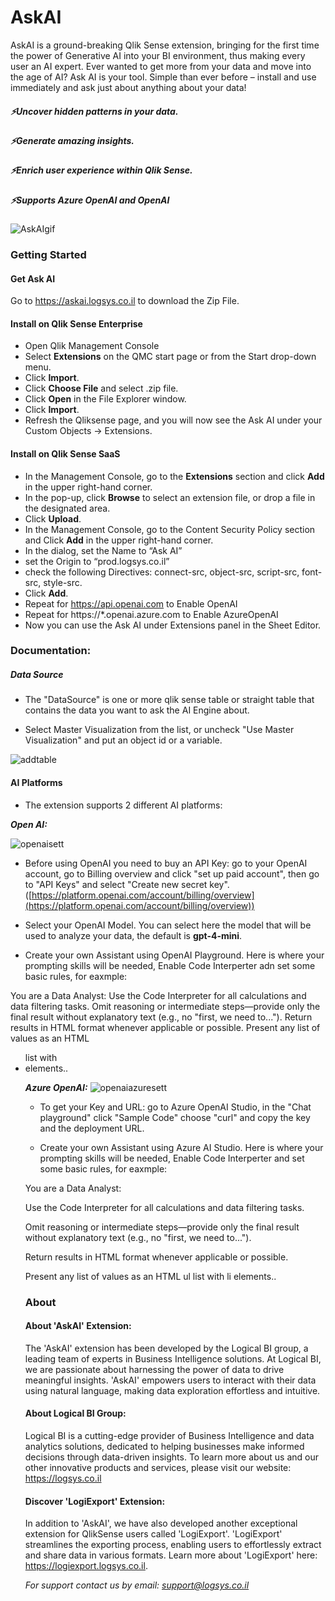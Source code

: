 # AskAI
AskAI is a ground-breaking Qlik Sense extension, bringing for the first time the power of Generative AI into your BI environment, thus making every user an AI expert. Ever wanted to get more from your data and move into the age of AI? Ask AI is your tool. Simple than ever before – install and use immediately and ask just about anything about your data! 
##### ⚡Uncover hidden patterns in your data.
##### ⚡Generate amazing insights. 
##### ⚡Enrich user experience within Qlik Sense.
##### ⚡Supports Azure OpenAI and OpenAI

![AskAIgif](https://github.com/user-attachments/assets/6219d825-ed53-4b83-8c5a-8f5f929d1872)

### Getting Started
#### Get Ask AI
Go to https://askai.logsys.co.il to download the Zip File.

#### Install on Qlik Sense Enterprise
- Open Qlik Management Console
- Select **Extensions** on the QMC start page or from the Start drop-down menu.
- Click **Import**.
- Click **Choose File** and select .zip file.
- Click **Open** in the File Explorer window.
- Click **Import**.
- Refresh the Qliksense page, and you will now see the Ask AI under your Custom Objects -> Extensions.

#### Install on Qlik Sense SaaS
- In the Management Console, go to the **Extensions** section and click **Add** in the upper right-hand corner.
- In the pop-up, click **Browse** to select an extension file, or drop a file in the designated area.
- Click **Upload**.
- In the Management Console, go to the Content Security Policy section and Click **Add** in the upper right-hand corner.
- In the dialog, set the Name to “Ask AI”
- set the Origin to “prod.logsys.co.il”
- check the following Directives: connect-src, object-src, script-src, font-src, style-src.
- Click **Add**.
- Repeat for https://api.openai.com to Enable OpenAI
- Repeat for https://*.openai.azure.com to Enable AzureOpenAI
- Now you can use the Ask AI under Extensions panel in the Sheet Editor.



### Documentation:
##### Data Source
- The "DataSource" is one or more qlik sense table or straight table that contains the data you want to ask the AI Engine about.

- Select Master Visualization from the list, or uncheck "Use Master Visualization" and put an object id or a variable.

![addtable](https://github.com/user-attachments/assets/a9555e56-6fd6-4ab8-b5c4-4e16fd433ea2)

#### AI Platforms
- The extension supports 2 different AI platforms:

***Open AI:***

![openaisett](https://github.com/user-attachments/assets/85c3b92a-de9e-4eac-9bbe-00155baedcd0)
  
- Before using OpenAI you need to buy an API Key: go to your OpenAI account, go to Billing overview and click "set up paid account", then go to "API Keys" and select "Create new secret key".
([https://platform.openai.com/account/billing/overview](https://platform.openai.com/account/billing/overview))

- Select your OpenAI Model.
You can select here the model that will be used to analyze your data, the default is **gpt-4-mini**.

- Create your own Assistant using OpenAI Playground.
Here is where your prompting skills will be needed, Enable Code Interperter adn set some basic rules, for eaxmple:

You are a Data Analyst:
Use the Code Interpreter for all calculations and data filtering tasks.
Omit reasoning or intermediate steps—provide only the final result without explanatory text (e.g., no "first, we need to...").
Return results in HTML format whenever applicable or possible.
Present any list of values as an HTML <ul> list with <li> elements..

***Azure OpenAI:***
![openaiazuresett](https://github.com/user-attachments/assets/2d4df305-341d-4769-8c32-cae1847b8941)

- To get your Key and URL: go to Azure OpenAI Studio, in the "Chat playground" click "Sample Code" choose "curl" and copy the key and the deployment URL.

- Create your own Assistant using Azure AI Studio.
Here is where your prompting skills will be needed, Enable Code Interperter and set some basic rules, for eaxmple:

You are a Data Analyst:

Use the Code Interpreter for all calculations and data filtering tasks.

Omit reasoning or intermediate steps—provide only the final result without explanatory text (e.g., no "first, we need to...").

Return results in HTML format whenever applicable or possible.

Present any list of values as an HTML ul list with li elements..


### About

#### About 'AskAI' Extension:

The 'AskAI' extension has been developed by the Logical BI group, a leading team of experts in Business Intelligence solutions. At Logical BI, we are passionate about harnessing the power of data to drive meaningful insights. 'AskAI' empowers users to interact with their data using natural language, making data exploration effortless and intuitive.

#### **About Logical BI Group:**

Logical BI is a cutting-edge provider of Business Intelligence and data analytics solutions, dedicated to helping businesses make informed decisions through data-driven insights. To learn more about us and our other innovative products and services, please visit our website: https://logsys.co.il

#### **Discover 'LogiExport' Extension:**

In addition to 'AskAI', we have also developed another exceptional extension for QlikSense users called 'LogiExport'. 'LogiExport' streamlines the exporting process, enabling users to effortlessly extract and share data in various formats. Learn more about 'LogiExport' here: https://logiexport.logsys.co.il.


*For support contact us by email: support@logsys.co.il*


